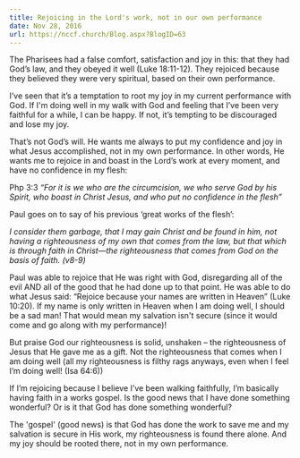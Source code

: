 ```yaml
---
title: Rejoicing in the Lord's work, not in our own performance
date: Nov 28, 2016
url: https://nccf.church/Blog.aspx?BlogID=63
---
```


The Pharisees had a false comfort, satisfaction and joy in this: that they had God’s law, and they obeyed it well (Luke 18:11-12). They rejoiced because they believed they were very spiritual, based on their own performance.

I’ve seen that it’s a temptation to root my joy in my current performance with God. If I'm doing well in my walk with God and feeling that I’ve been very faithful for a while, I can be happy. If not, it’s tempting to be discouraged and lose my joy.

That’s not God’s will. He wants me always to put my confidence and joy in what Jesus accomplished, not in my own performance. In other words, He wants me to rejoice in and boast in the Lord’s work at every moment, and have no confidence in my flesh:

Php 3:3 *“For it is we who are the circumcision, we who serve God by his Spirit, who boast in Christ Jesus, and who put no confidence in the flesh”*

Paul goes on to say of his previous ‘great works of the flesh’:

*I consider them garbage, that I may gain Christ and be found in him, not having a righteousness of my own that comes from the law, but that which is through faith in Christ—the righteousness that comes from God on the basis of faith. (v8-9)*

Paul was able to rejoice that He was right with God, disregarding all of the evil AND all of the good that he had done up to that point. He was able to do what Jesus said: “Rejoice because your names are written in Heaven” (Luke 10:20). If my name is only written in Heaven when I am doing well, I should be a sad man! That would mean my salvation isn't secure (since it would come and go along with my performance)!

But praise God our righteousness is solid, unshaken – the righteousness of Jesus that He gave me as a gift. Not the righteousness that comes when I am doing well (all my righteousness is filthy rags anyways, even when I feel I’m doing well! (Isa 64:6))

If I’m rejoicing because I believe I’ve been walking faithfully, I’m basically having faith in a works gospel. Is the good news that I have done something wonderful? Or is it that God has done something wonderful?

The 'gospel' (good news) is that God has done the work to save me and my salvation is secure in His work, my righteousness is found there alone. And my joy should be rooted there, not in my own performance.
